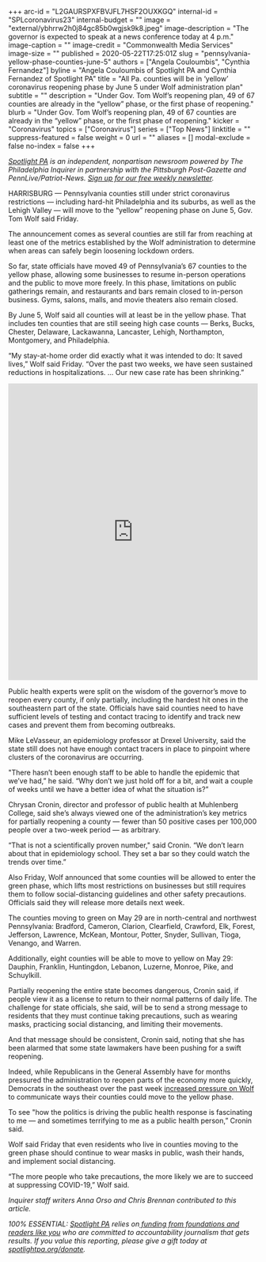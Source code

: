 +++
arc-id = "L2GAURSPXFBVJFL7HSF2OUXKGQ"
internal-id = "SPLcoronavirus23"
internal-budget = ""
image = "external/ybhrrw2h0j84gc85b0wgjsk9k8.jpeg"
image-description = "The governor is expected to speak at a news conference today at 4 p.m."
image-caption = ""
image-credit = "Commonwealth Media Services"
image-size = ""
published = 2020-05-22T17:25:01Z
slug = "pennsylvania-yellow-phase-counties-june-5"
authors = ["Angela Couloumbis", "Cynthia Fernandez"]
byline = "Angela Couloumbis of Spotlight PA and Cynthia Fernandez of Spotlight PA"
title = "All Pa. counties will be in ‘yellow’ coronavirus reopening phase by June 5 under Wolf administration plan"
subtitle = ""
description = "Under Gov. Tom Wolf’s reopening plan, 49 of 67 counties are already in the “yellow” phase, or the first phase of reopening."
blurb = "Under Gov. Tom Wolf’s reopening plan, 49 of 67 counties are already in the “yellow” phase, or the first phase of reopening."
kicker = "Coronavirus"
topics = ["Coronavirus"]
series = ["Top News"]
linktitle = ""
suppress-featured = false
weight = 0
url = ""
aliases = []
modal-exclude = false
no-index = false
+++

<a href="https://www.spotlightpa.org/"><i>Spotlight PA</i></a><i> is an independent, nonpartisan newsroom powered by The Philadelphia Inquirer in partnership with the Pittsburgh Post-Gazette and PennLive/Patriot-News. </i><a href="https://www.spotlightpa.org/newsletters"><i>Sign up for our free weekly newsletter</i></a><i>.</i>

HARRISBURG — Pennsylvania counties still under strict coronavirus restrictions — including hard-hit Philadelphia and its suburbs, as well as the Lehigh Valley — will move to the “yellow” reopening phase on June 5, Gov. Tom Wolf said Friday.

The announcement comes as several counties are still far from reaching at least one of the metrics established by the Wolf administration to determine when areas can safely begin loosening lockdown orders.

So far, state officials have moved 49 of Pennsylvania’s 67 counties to the yellow phase, allowing some businesses to resume in-person operations and the public to move more freely. In this phase, limitations on public gatherings remain, and restaurants and bars remain closed to in-person business. Gyms, salons, malls, and movie theaters also remain closed.

By June 5, Wolf said all counties will at least be in the yellow phase. That includes ten counties that are still seeing high case counts — Berks, Bucks, Chester, Delaware, Lackawanna, Lancaster, Lehigh, Northampton, Montgomery, and Philadelphia.

“My stay-at-home order did exactly what it was intended to do: It saved lives,” Wolf said Friday. “Over the past two weeks, we have seen sustained reductions in hospitalizations. ... Our new case rate has been shrinking.”

<iframe title="For Southeastern Pa., a Two-Week Wait for Relief" aria-label="Map" id="datawrapper-chart-bC4fK" src="https://datawrapper.dwcdn.net/bC4fK/60/" scrolling="no" frameborder="0" style="width: 0; min-width: 100% !important; border: none;" height="600"></iframe><script type="text/javascript">!function(){"use strict";window.addEventListener("message",(function(a){if(void 0!==a.data["datawrapper-height"])for(var e in a.data["datawrapper-height"]){var t=document.getElementById("datawrapper-chart-"+e)||document.querySelector("iframe[src*='"+e+"']");t&&(t.style.height=a.data["datawrapper-height"][e]+"px")}}))}();
</script>

Public health experts were split on the wisdom of the governor’s move to reopen every county, if only partially, including the hardest hit ones in the southeastern part of the state. Officials have said counties need to have sufficient levels of testing and contact tracing to identify and track new cases and prevent them from becoming outbreaks.

Mike LeVasseur, an epidemiology professor at Drexel University, said the state still does not have enough contact tracers in place to pinpoint where clusters of the coronavirus are occurring.

"There hasn’t been enough staff to be able to handle the epidemic that we’ve had,” he said. “Why don’t we just hold off for a bit, and wait a couple of weeks until we have a better idea of what the situation is?”

Chrysan Cronin, director and professor of public health at Muhlenberg College, said she’s always viewed one of the administration’s key metrics for partially reopening a county — fewer than 50 positive cases per 100,000 people over a two-week period — as arbitrary.

“That is not a scientifically proven number," said Cronin. “We don’t learn about that in epidemiology school. They set a bar so they could watch the trends over time.”

<script src="https://www.spotlightpa.org/embed.js" async></script><div data-spl-embed-version="1" data-spl-src="https://www.spotlightpa.org/embeds/donate/"></div>


Also Friday, Wolf announced that some counties will be allowed to enter the green phase, which lifts most restrictions on businesses but still requires them to follow social-distancing guidelines and other safety precautions. Officials said they will release more details next week.

The counties moving to green on May 29 are in north-central and northwest Pennsylvania: Bradford, Cameron, Clarion, Clearfield, Crawford, Elk, Forest, Jefferson, Lawrence, McKean, Montour, Potter, Snyder, Sullivan, Tioga, Venango, and Warren.

Additionally, eight counties will be able to move to yellow on May 29: Dauphin, Franklin, Huntingdon, Lebanon, Luzerne, Monroe, Pike, and Schuylkill.

Partially reopening the entire state becomes dangerous, Cronin said, if people view it as a license to return to their normal patterns of daily life. The challenge for state officials, she said, will be to send a strong message to residents that they must continue taking precautions, such as wearing masks, practicing social distancing, and limiting their movements.

And that message should be consistent, Cronin said, noting that she has been alarmed that some state lawmakers have been pushing for a swift reopening.

Indeed, while Republicans in the General Assembly have for months pressured the administration to reopen parts of the economy more quickly, Democrats in the southeast over the past week <a href="https://www.inquirer.com/politics/pennsylvania/coronavirus-pa-tom-wolf-democrats-20200521.html">increased pressure on Wolf</a> to communicate ways their counties could move to the yellow phase.

To see "how the politics is driving the public health response is fascinating to me — and sometimes terrifying to me as a public health person,” Cronin said.

Wolf said Friday that even residents who live in counties moving to the green phase should continue to wear masks in public, wash their hands, and implement social distancing.

“The more people who take precautions, the more likely we are to succeed at suppressing COVID-19,” Wolf said. 

<i>Inquirer staff writers Anna Orso and Chris Brennan contributed to this article. </i>

<i>100% ESSENTIAL: </i><a href="https://www.spotlightpa.org/"><i>Spotlight PA</i></a><i> relies on</i><a href="https://www.spotlightpa.org/support"><i> funding from foundations and readers like you</i></a><i> who are committed to accountability journalism that gets results. If you value this reporting, please give a gift today at </i><a href="https://www.spotlightpa.org/donate"><i>spotlightpa.org/donate</i></a><i>.</i>
